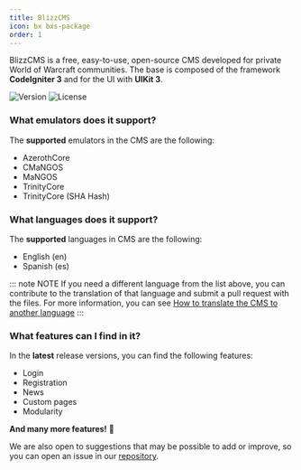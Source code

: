 ```yaml
---
title: BlizzCMS
icon: bx bxs-package
order: 1
---
```


BlizzCMS is a free, easy-to-use, open-source CMS developed for private World of Warcraft communities. The base is composed of the framework **CodeIgniter 3** and for the UI with **UIKit 3**.

![Version](https://img.shields.io/github/v/release/WoW-CMS/BlizzCMS?color=green&include_prereleases&logo=github&sort=semver&style=for-the-badge)
![License](https://img.shields.io/github/license/WoW-CMS/BlizzCMS?color=blue&style=for-the-badge)

### What emulators does it support?

The **supported** emulators in the CMS are the following:

- AzerothCore
- CMaNGOS
- MaNGOS
- TrinityCore
- TrinityCore (SHA Hash)

### What languages does it support?

The **supported** languages in CMS are the following:

- English (en)
- Spanish (es)

::: note NOTE
If you need a different language from the list above, you can contribute to the translation of that language and submit a pull request with the files. For more information, you can see [How to translate the CMS to another language](../blizzcms/guides/contributions/new-language.md)
:::

### What features can I find in it?

In the **latest** release versions, you can find the following features:

- Login
- Registration
- News
- Custom pages
- Modularity

**And many more features!** :tada:

We are also open to suggestions that may be possible to add or improve, so you can open an issue in our [repository](https://github.com/WoW-CMS/BlizzCMS).
